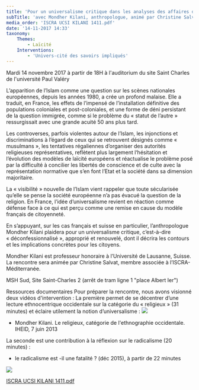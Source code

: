 ```yaml
---
title: 'Pour un universalisme critique dans les analyses des affaires de la Cité'
subTitle: 'avec Mondher Kilani, anthropologue, animé par Christine Salvat, membre associée à l’ISCRA-Méditerranée'
media_order: 'ISCRA UCSI KILANI 1411.pdf'
date: '14-11-2017 14:33'
taxonomy:
    Themes:
        - Laïcité
    Interventions:
        - 'Univers-cité des savoirs impliqués'
---
```


Mardi 14 novembre 2017 à partir de 18H à l'auditorium du site Saint Charles de l'université Paul Valéry

L’apparition de l’Islam comme une question sur les scènes nationales européennes, depuis les années 1980, a crée un profond malaise. Elle a traduit, en France, les effets de l’impensé de l’installation définitive des populations coloniales et post-coloniales, et une forme de déni persistant de la question immigrée, comme si le problème du « statut de l’autre » ressurgissait avec une grande acuité 50 ans plus tard. 

Les controverses, parfois violentes autour de l’Islam, les injonctions et discriminations à l’égard de ceux qui se retrouvent désignés comme « musulmans », les tentatives régaliennes d’organiser des autorités religieuses représentatives, reflètent plus largement l‘hésitation et l’évolution des modèles de laïcité européens et réactualise le problème posé par la difficulté à concilier les libertés de conscience et de culte avec la représentation normative que s’en font l’Etat et la société dans sa dimension majoritaire. 

La « visibilité » nouvelle de l’Islam vient rappeler que toute sécularisée qu’elle se pense la société européenne n’a pas évacué la question de la religion. En France, l’idée d’universalisme revient en réaction comme défense face à ce qui est perçu comme une remise en cause du modèle français de citoyenneté. 

En s’appuyant, sur les cas français et suisse en particulier, l’anthropologue Mondher Kilani plaidera pour un universalisme critique, c’est-à-dire « déconfessionnalisé », approprié et renouvelé, dont il décrira les contours et les implications concrètes pour les citoyens.

Mondher Kilani est professeur honoraire à l’Université de Lausanne, Suisse.
La rencontre sera animée par Christine Salvat, membre associée à l’ISCRA-Méditerranée.

MSH Sud, Site Saint-Charles 2 (arrêt de tram ligne 1 "place Albert Ier")

Ressources documentaires
Pour préparer la rencontre, nous avons visionné deux vidéos d'intervention :
La première permet de se décentrer d’une lecture ethnocentrique occidentale sur la catégorie du « religieux » (31 minutes) et éclaire utilement la notion d’universalisme :
![](https://www.youtube.com/watch?v=gwQqMEMdFF8)

- Mondher Kilani. Le religieux, catégorie de l'ethnographie occidentale. IHEID, 7 juin 2013

La seconde est une contribution à la réflexion sur le radicalisme (20 minutes) :
- le radicalisme est -il une fatalité ? (déc 2015), à partir de 22 minutes

![](https://vimeo.com/149547654)

[ISCRA UCSI KILANI 1411.pdf](ISCRA%20UCSI%20KILANI%201411.pdf)
